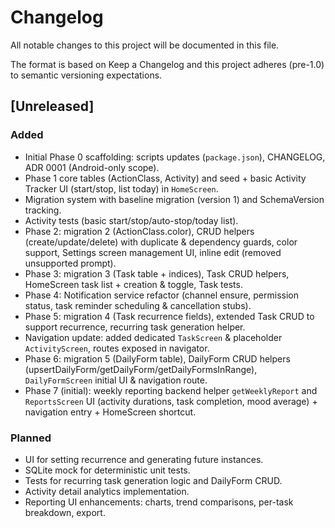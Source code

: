 # Changelog

All notable changes to this project will be documented in this file.

The format is based on Keep a Changelog and this project adheres (pre-1.0) to semantic versioning expectations.

## [Unreleased]

### Added

- Initial Phase 0 scaffolding: scripts updates (`package.json`), CHANGELOG, ADR 0001 (Android-only scope).
- Phase 1 core tables (ActionClass, Activity) and seed + basic Activity Tracker UI (start/stop, list today) in `HomeScreen`.
- Migration system with baseline migration (version 1) and SchemaVersion tracking.
- Activity tests (basic start/stop/auto-stop/today list).
- Phase 2: migration 2 (ActionClass.color), CRUD helpers (create/update/delete) with duplicate & dependency guards, color support, Settings screen management UI, inline edit (removed unsupported prompt).
- Phase 3: migration 3 (Task table + indices), Task CRUD helpers, HomeScreen task list + creation & toggle, Task tests.
- Phase 4: Notification service refactor (channel ensure, permission status, task reminder scheduling & cancellation stubs).
- Phase 5: migration 4 (Task recurrence fields), extended Task CRUD to support recurrence, recurring task generation helper.
- Navigation update: added dedicated `TaskScreen` & placeholder `ActivityScreen`, routes exposed in navigator.
- Phase 6: migration 5 (DailyForm table), DailyForm CRUD helpers (upsertDailyForm/getDailyForm/getDailyFormsInRange), `DailyFormScreen` initial UI & navigation route.
- Phase 7 (initial): weekly reporting backend helper `getWeeklyReport` and `ReportsScreen` UI (activity durations, task completion, mood average) + navigation entry + HomeScreen shortcut.

### Planned

- UI for setting recurrence and generating future instances.
- SQLite mock for deterministic unit tests.
- Tests for recurring task generation logic and DailyForm CRUD.
- Activity detail analytics implementation.
- Reporting UI enhancements: charts, trend comparisons, per-task breakdown, export.

